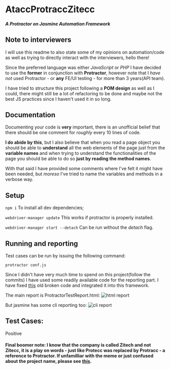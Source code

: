# AtaccProtraccZitecc
#### *A Protractor on Jasmine Automation Framework*

## Note to interviewers 

I will use this readme to also state some of my opinions on automation/code as well as trying to directly interact with  the interviewers, hello there!

Since the preferred language was either *JavaScript* or *PHP* I have decided to use the **former**
in conjunction with **Protractor**, however note that I *have not* used Protractor - or **any** FE/UI testing - for more
than 3 years(API team).

I have tried to structure this project following a **POM design** as well as I could, there might still be a lot of 
refactoring to be done and maybe not the best JS practices since I haven't used it in so long.


## Documentation
Documenting your code is **very** important, there is an unofficial belief that there should be one comment for *roughly* 
every 10 lines of code.    
 
 **I do abide by this**, but I also believe that when you read a page object 
you should be able to **understand** all the web elements of the page just from the **variable names** and when trying 
 to understand the functionalities of the page you should be able to do so **just by reading the method names**.

With that said I have provided some comments where I've felt it might have been needed, but *moreso* I've tried to name 
the variables and methods in a verbose way.


## Setup

`npm i` To install all dev dependencies;

`webdriver-manager update` This works if protractor is properly installed.

`webdriver-manager start --detach` Can be run without the *detach* flag.


## Running and reporting

Test cases can be run by issuing the following command:  
  
`protractor conf.js`


Since I didn't have very much time to spend on this project(follow the commits) I have used some readily
available code for the reporting part. I have fixed [this](https://praveendavidmathew.medium.com/creating-html-reports-for-protractor-7d9830ebf428) old broken code
and integrated it into this framework.

The main report is ProtractorTestReport.html:
![html report](https://imgur.com/HRbshXO)


But jasmine has some cli reporting too:
![cli report](https://imgur.com/yjrmbAA)

## Test Cases:  
Positive




#### Final boomer note: I know that the company is called Zitech and not Zitecc, it is a play on words - just like Protecc was replaced by Protracc - a reference to Protractor. If unfamilliar with the meme or just confused about the project name, please see [this](https://knowyourmeme.com/memes/he-protec-but-he-also-attac).   

